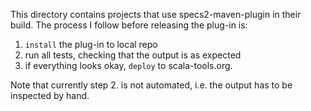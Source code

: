 This directory contains projects that use specs2-maven-plugin in their build. The 
process I follow before releasing the plug-in is:

1. `install` the plug-in to local repo
2. run all tests, checking that the output is as expected
3. if everything looks okay, `deploy` to scala-tools.org.

Note that currently step 2. is not automated, i.e. the output has to be inspected by hand.
